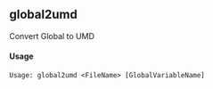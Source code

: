## global2umd

Convert Global to UMD

#### Usage

```
Usage: global2umd <FileName> [GlobalVariableName]
```
